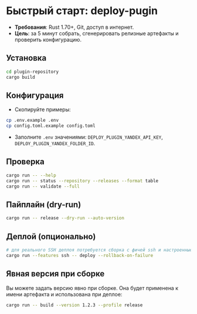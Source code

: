 # Быстрый старт: deploy-pugin

- **Требования**: Rust 1.70+, Git, доступ в интернет.
- **Цель**: за 5 минут собрать, сгенерировать релизные артефакты и проверить конфигурацию.

## Установка
```bash
cd plugin-repository
cargo build
```

## Конфигурация
- Скопируйте примеры:
```bash
cp .env.example .env
cp config.toml.example config.toml
```
- Заполните `.env` значениями: `DEPLOY_PLUGIN_YANDEX_API_KEY`, `DEPLOY_PLUGIN_YANDEX_FOLDER_ID`.

## Проверка
```bash
cargo run -- --help
cargo run -- status --repository --releases --format table
cargo run -- validate --full
```

## Пайплайн (dry-run)
```bash
cargo run -- release --dry-run --auto-version
```

## Деплой (опционально)
```bash
# для реального SSH деплоя потребуется сборка с фичей ssh и настроенные SSH параметры
cargo run --features ssh -- deploy --rollback-on-failure
```

## Явная версия при сборке

Вы можете задать версию явно при сборке. Она будет применена к имени артефакта и использована при деплое:

```bash
cargo run -- build --version 1.2.3 --profile release
```
